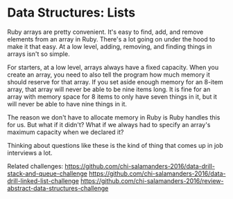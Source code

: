 # Data Structures: Lists

Ruby arrays are pretty convenient. It's easy to find, add, and remove elements from an array in Ruby. There's a lot going on under the hood to make it that easy. At a low level, adding, removing, and finding things in arrays isn't so simple.

For starters, at a low level, arrays always have a fixed capacity. When you create an array, you need to also tell the program how much memory it should reserve for that array. If you set aside enough memory for an 8-item array, that array will never be able to be nine items long. It is fine for an array with memory space for 8 items to only have seven things in it, but it will never be able to have nine things in it.

The reason we don't have to allocate memory in Ruby is Ruby handles this for us. But what if it didn't? What if we always had to specify an array's maximum capacity when we declared it?

Thinking about questions like these is the kind of thing that comes up in job interviews a lot.


Related challenges:
https://github.com/chi-salamanders-2016/data-drill-stack-and-queue-challenge
https://github.com/chi-salamanders-2016/data-drill-linked-list-challenge
https://github.com/chi-salamanders-2016/review-abstract-data-structures-challenge